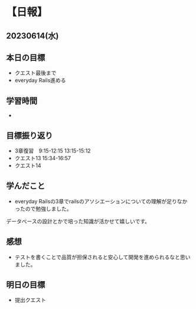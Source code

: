 # 【日報】
## 20230614(水)
## 本日の目標
- クエスト最後まで
- everyday Rails進める
## 学習時間
- 

## 目標振り返り
- 3章復習　9:15-12:15 13:15-15:12
- クエスト13 15:34-16:57
- クエスト14 


## 学んだこと
- everyday Railsの3章でrailsのアソシエーションについての理解が足りなかったので勉強しました。

データべースの設計とかで培った知識が活かせて嬉しいです。

## 感想
- テストを書くことで品質が担保されると安心して開発を進められるなと思いました。


## 明日の目標
- 提出クエスト


